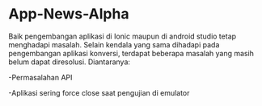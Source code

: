 # App-News-Alpha

Baik pengembangan aplikasi di Ionic maupun di android studio tetap menghadapi masalah. Selain kendala yang sama dihadapi pada pengembangan aplikasi konversi, terdapat beberapa masalah yang masih belum dapat diresolusi. Diantaranya:

-Permasalahan API

-Aplikasi sering force close saat pengujian di emulator
